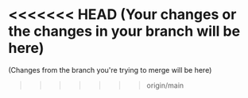 <<<<<<< HEAD
(Your changes or the changes in your branch will be here)
=======
(Changes from the branch you're trying to merge will be here)
>>>>>>> origin/main
